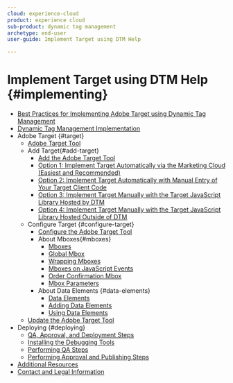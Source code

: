 ```yaml
---
cloud: experience-cloud
product: experience cloud
sub-product: dynamic tag management
archetype: end-user
user-guide: Implement Target using DTM Help

---
```


# Implement Target using DTM Help {#implementing}

+ [Best Practices for Implementing Adobe Target using Dynamic Tag Management](overview.md)
+ [Dynamic Tag Management Implementation](dynamic-tag-management-implementation.md)
+ Adobe Target {#target}
  + [Adobe Target Tool](adobe-target-tool/adobe-target-tool.md)
  + Add Target{#add-target}
    + [Add the Adobe Target Tool](adobe-target-tool/step-1-add-adobe-target-tool/step-1-add-adobe-target-tool.md)
    + [Option 1: Implement Target Automatically via the Marketing Cloud (Easiest and Recommended)](adobe-target-tool/step-1-add-adobe-target-tool/t-implementing-target-automatically-via-marketing-cloud.md)
    + [Option 2: Implement Target Automatically with Manual Entry of Your Target Client Code](adobe-target-tool/step-1-add-adobe-target-tool/t-implementing-target-automatically-client-code.md)
    + [Option 3: Implement Target Manually with the Target JavaScript Library Hosted by DTM](adobe-target-tool/step-1-add-adobe-target-tool/t-implementing-target-manually-js-hosted-dtm.md)
    + [Option 4: Implement Target Manually with the Target JavaScript Library Hosted Outside of DTM](adobe-target-tool/step-1-add-adobe-target-tool/t-implementing-target-manually-js-hosted-outside-dtm.md)
   + Configure Target {#configure-target}
     + [Configure the Adobe Target Tool](adobe-target-tool/configure-target-tool/configure-target-tool.md)
     + About Mboxes{#mboxes}
       + [Mboxes](adobe-target-tool/configure-target-tool/mboxes/mboxes.md)
        + [Global Mbox](adobe-target-tool/configure-target-tool/mboxes/global-mbox.md)
        + [Wrapping Mboxes](adobe-target-tool/configure-target-tool/mboxes/wrapping-mboxes.md)
        + [Mboxes on JavaScript Events](adobe-target-tool/configure-target-tool/mboxes/t-mboxes-on-javascript-events.md)
        + [Order Confirmation Mbox](adobe-target-tool/configure-target-tool/mboxes/order-confirmation-mbox.md)
        + [Mbox Parameters](adobe-target-tool/configure-target-tool/mboxes/mbox-parameters.md)
      + About Data Elements {#data-elements}
        + [Data Elements](adobe-target-tool/configure-target-tool/data-elements/data-elements.md)
        + [Adding Data Elements](adobe-target-tool/configure-target-tool/data-elements/t-adding-data-elements.md)
        + [Using Data Elements](adobe-target-tool/configure-target-tool/data-elements/using-data-elements.md)
   + [Update the Adobe Target Tool](adobe-target-tool/update-target-tool.md)
+ Deploying {#deploying}
   + [QA, Approval, and Deployment Steps](qa-approval-deployal-steps/qa-approval-deployal-steps.md)
   + [Installing the Debugging Tools](qa-approval-deployal-steps/installing-debugging-tools.md)
   + [Performing QA Steps](qa-approval-deployal-steps/performing-qa-steps.md)
   + [Performing Approval and Publishing Steps](qa-approval-deployal-steps/performing-approval-publishing-steps.md)
+ [Additional Resources](additional-resources.md)
+ [Contact and Legal Information](contact-and-legal.md)
